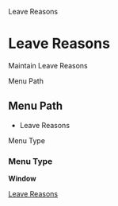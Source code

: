 
Leave Reasons
# Leave Reasons


Maintain Leave Reasons

Menu Path
## Menu Path



- Leave Reasons

Menu Type
### Menu Type

**Window**


[Leave Reasons](../../window-leave-reasons.md)